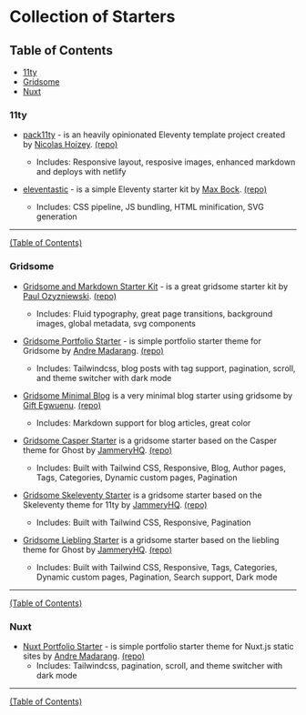 # Collection of Starters

## Table of Contents

- [11ty](#11ty)
- [Gridsome](#gridsome)
- [Nuxt](#nuxt)

### 11ty

- [pack11ty](https://pack11ty.dev) - is an heavily opinionated Eleventy template project created by [Nicolas Hoizey](https://nicolas-hoizey.com). [(repo)](https://github.com/nhoizey/pack11ty)
  - Includes: Responsive layout, resposive images, enhanced markdown and deploys with netlify

- [eleventastic](https://eleventastic.netlify.app) - is a simple Eleventy starter kit by [Max Bock](https://mxb.dev). [(repo)](https://github.com/maxboeck/eleventastic)
  - Includes: CSS pipeline, JS bundling, HTML minification, SVG generation

------------------
[(Table of Contents)](#table-of-contents)


### Gridsome

- [Gridsome and Markdown Starter Kit](https://gridsome-and-markdown-starter-kit.netlify.app) - is a great gridsome starter kit by [Paul Ozyzniewski](https://www.paulthedeveloper.com).   [(repo)](https://github.com/OziOcb/Gridsome-and-Markdown-Starter-Kit)
  - Includes: Fluid typography, great page transitions, background images, global metadata, svg components

- [Gridsome Portfolio Starter](https://gridsome-portfolio-starter.netlify.app) - is simple portfolio starter theme for Gridsome by [Andre Madarang](https://andremadarang.com).   [(repo)](https://github.com/drehimself/gridsome-portfolio-starter)
  - Includes: Tailwindcss, blog posts with tag support, pagination, scroll, and theme switcher with dark mode

- [Gridsome Minimal Blog](https://gridsome-blog-telerik.netlify.app) is a very minimal blog starter using gridsome by [Gift Egwuenu](https://www.giftegwuenu.dev).    [(repo)](https://github.com/lauragift21/gridsome-minimal-blog)
  - Includes: Markdown support for blog articles, great color

- [Gridsome Casper Starter](https://casper.jammeryhq.com) is a gridsome starter based on the Casper theme for Ghost by [JammeryHQ](https://jammeryhq.com).   [(repo)](https://github.com/jammeryhq/gridsome-starter-casper-v3)
  - Includes: Built with Tailwind CSS, Responsive, Blog, Author pages, Tags, Categories, Dynamic custom pages, Pagination

- [Gridsome Skeleventy Starter](https://skeleventy.jammeryhq.com) is a gridsome starter based on the Skeleventy theme for 11ty by [JammeryHQ](https://jammeryhq.com).   [(repo)](https://github.com/jammeryhq/gridsome-starter-skeleventy)
  - Includes: Built with Tailwind CSS, Responsive, Pagination

- [Gridsome Liebling Starter](https://liebling.jammeryhq.com) is a gridsome starter based on the liebling theme for Ghost by [JammeryHQ](https://jammeryhq.com).   [(repo)](https://github.com/jammeryhq/gridsome-starter-liebling)
  - Includes: Built with Tailwind CSS, Responsive, Tags, Categories, Dynamic custom pages, Pagination, Search support, Dark mode

------------------
[(Table of Contents)](#table-of-contents)

### Nuxt

- [Nuxt Portfolio Starter](https://nuxt-portfolio-starter.netlify.app) - is simple portfolio starter theme for Nuxt.js static sites by [Andre Madarang](https://andremadarang.com). [(repo)](https://github.com/drehimself/nuxt-portfolio-starter)
  - Includes: Tailwindcss, pagination, scroll, and theme switcher with dark mode

------------------
[(Table of Contents)](#table-of-contents)
